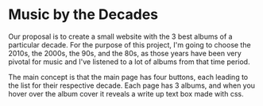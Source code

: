 # Music by the Decades

Our proposal is to create a small website with the 3 best albums of a particular decade. For the purpose of this project, I'm going to choose the 2010s, the 2000s, the 90s, and the 80s, as those years have been very pivotal for music and I've listened to a lot of albums from that time period.

The main concept is that the main page has four buttons, each leading to the list for their respective decade. Each page has 3 albums, and when you hover over the album cover it reveals a write up text box made with css.
